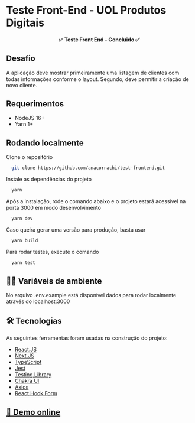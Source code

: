 # **Teste Front-End - UOL Produtos Digitais**

<h4 align="center"> 
	✅ Teste Front End - Concluido ✅ 
</h4>

## **Desafio**

A aplicação deve mostrar primeiramente uma listagem de clientes com todas informações conforme o layout. Segundo, deve permitir a criação de novo cliente.

## **Requerimentos**

- NodeJS 16+
- Yarn 1+

## **Rodando localmente**

Clone o repositório

```bash
  git clone https://github.com/anacornachi/test-frontend.git
```

Instale as dependências do projeto

```bash
  yarn
```

Após a instalação, rode o comando abaixo e o projeto estará acessível na porta 3000 em modo desenvolvimento

```bash
  yarn dev
```

Caso queira gerar uma versão para produção, basta usar

```bash
  yarn build
```

Para rodar testes, execute o comando

```bash
  yarn test
```

## **🧑‍💻 Variáveis de ambiente**

No arquivo .env.example está disponível dados para rodar localmente através do localhost:3000

## **🛠 Tecnologias**

As seguintes ferramentas foram usadas na construção do projeto:

- [React.JS](https://pt-br.reactjs.org/)
- [Next.JS](https://nextjs.org)
- [TypeScript](https://www.typescriptlang.org/)
- [Jest](https://jestjs.io/pt-BR/)
- [Testing Library](https://testing-library.com/)
- [Chakra UI](https://chakra-ui.com/)
- [Axios](https://axios-http.com/)
- [React Hook Form](https://react-hook-form.com/)

## <a href='https://test-frontend-navy.vercel.app/'>🔗 Demo online</a>
